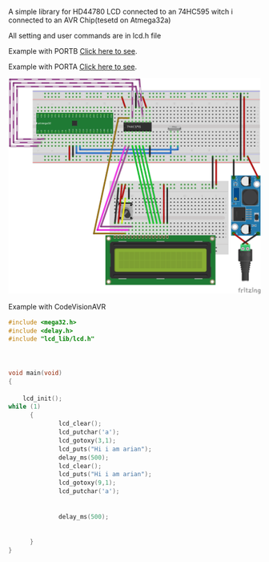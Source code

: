 A simple library for HD44780 LCD connected to an 74HC595 witch i connected to an AVR Chip(tesetd on Atmega32a)

All setting and user commands are in lcd.h file

Example with PORTB [Click here to see](https://bin.hightechrobo.com/paste.php?id=329).

Example with PORTA [Click here to see](https://bin.hightechrobo.com/paste.php?id=330).

![alt text](https://raw.githubusercontent.com/arianramianpour/AVR_HD44780-_74HC595/refs/heads/main/wiring/fritzing/lcd_bb.png)

Example with CodeVisionAVR
```c
#include <mega32.h>
#include <delay.h>
#include "lcd_lib/lcd.h"


 
void main(void)
{

    lcd_init();
while (1)
      {
              lcd_clear();
              lcd_putchar('a'); 
              lcd_gotoxy(3,1);  
              lcd_puts("Hi i am arian");
              delay_ms(500);
              lcd_clear();
              lcd_puts("Hi i am arian");
              lcd_gotoxy(9,1);
              lcd_putchar('a'); 
              
              
              delay_ms(500);  


      }
}
```

